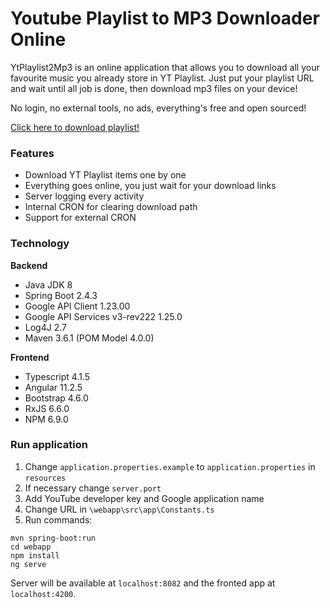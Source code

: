 # Youtube Playlist to MP3 Downloader Online

YtPlaylist2Mp3 is an online application that allows you to download all your favourite music you already store in YT Playlist.
Just put your playlist URL and wait until all job is done, then download mp3 files on your device!

No login, no external tools, no ads, everything's free and open sourced!

[Click here to download playlist!](# "add link here")

### Features
- Download YT Playlist items one by one
- Everything goes online, you just wait for your download links
- Server logging every activity
- Internal CRON for clearing download path
- Support for external CRON
<!--- - SOON! Import your Spotify playlist to YT or vice-versa!) -->

### Technology
**Backend**
- Java JDK 8
- Spring Boot 2.4.3
- Google API Client 1.23.00
- Google API Services v3-rev222 1.25.0
- Log4J 2.7
- Maven 3.6.1 (POM Model 4.0.0)

**Frontend**
- Typescript 4.1.5
- Angular 11.2.5
- Bootstrap 4.6.0
- RxJS 6.6.0
- NPM 6.9.0

### Run application
1. Change `application.properties.example` to `application.properties` in `resources`
1. If necessary change `server.port`
1. Add YouTube developer key and Google application name
1. Change URL in `\webapp\src\app\Constants.ts`
1. Run commands:
```
mvn spring-boot:run
cd webapp
npm install
ng serve
```
Server will be available at `localhost:8082` and the fronted app at `localhost:4200`.
 
